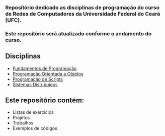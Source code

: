 ### Repositório dedicado as disciplinas de programação do curso de Redes de Computadores da Universidade Federal do Ceará (UFC). 
### Este repositório será atualizado conforme o andamento do curso.

## Disciplinas
- [Fundamentos de Programação](https://github.com/georgerrsv/UFC/tree/main/fup)
- [Programação Orientada a Objetos](https://github.com/georgerrsv/UFC/tree/main/poo)
- [Programação de Scripts](https://github.com/georgerrsv/UFC/tree/main/scripts)
- [Sistemas Distribuídos](https://github.com/georgerrsv/UFC/tree/main/sd)


## Este repositório contém:
- Listas de exercícios
- Projetos
- Trabalhos
- Exemplos de códigos